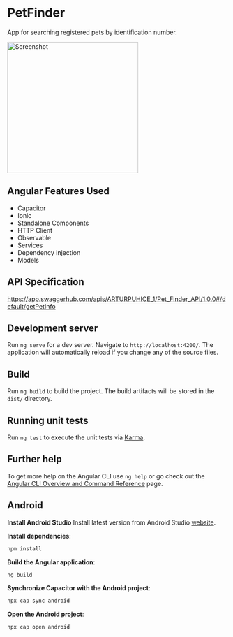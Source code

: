 # PetFinder

App for searching registered pets by identification number. 

<img src="https://github.com/user-attachments/assets/ec81bd75-9ae7-4105-80a6-5a4124e71f88" alt="Screenshot" width="300"/>

## Angular Features Used
* Capacitor
* Ionic
* Standalone Components
* HTTP Client
* Observable
* Services
* Dependency injection
* Models

## API Specification

https://app.swaggerhub.com/apis/ARTURPUHICE_1/Pet_Finder_API/1.0.0#/default/getPetInfo

## Development server

Run `ng serve` for a dev server. Navigate to `http://localhost:4200/`. The application will automatically reload if you change any of the source files.


## Build

Run `ng build` to build the project. The build artifacts will be stored in the `dist/` directory.

## Running unit tests

Run `ng test` to execute the unit tests via [Karma](https://karma-runner.github.io).

## Further help

To get more help on the Angular CLI use `ng help` or go check out the [Angular CLI Overview and Command Reference](https://angular.dev/tools/cli) page.

## Android

**Install Android Studio**
Install latest version from Android Studio [website](https://developer.android.com/studio).

**Install dependencies**:
```bash
npm install
```

**Build the Angular application**:
```bash
ng build
```

**Synchronize Capacitor with the Android project**:
```bash
npx cap sync android
```

**Open the Android project**:
```bash
npx cap open android
```
